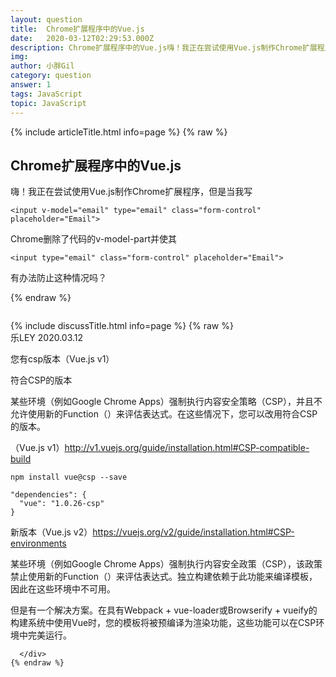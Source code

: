 ```yaml
---
layout: question
title:  Chrome扩展程序中的Vue.js
date:   2020-03-12T02:29:53.000Z
description: Chrome扩展程序中的Vue.js嗨！我正在尝试使用Vue.js制作Chrome扩展程序，但是当我写<input v-model="email"...
img: 
author: 小胖Gil
category: question
answer: 1
tags: JavaScript
topic: JavaScript
---
```

<div class="article-root">
  <div class="article">
    {% include articleTitle.html info=page %}
    {% raw %}
    <div class="article-content"><h2><font style="vertical-align: inherit;"><font style="vertical-align: inherit;">Chrome扩展程序中的Vue.js</font></font></h2>

<p><font style="vertical-align: inherit;"><font style="vertical-align: inherit;">嗨！</font><font style="vertical-align: inherit;">我正在尝试使用Vue.js制作Chrome扩展程序，但是当我写</font></font></p>

<pre><code>&lt;input v-model="email" type="email" class="form-control" placeholder="Email"&gt;
</code></pre>

<p><font style="vertical-align: inherit;"><font style="vertical-align: inherit;">Chrome删除了代码的v-model-part并使其</font></font></p>

<pre><code>&lt;input type="email" class="form-control" placeholder="Email"&gt;
</code></pre>

<p><font style="vertical-align: inherit;"><font style="vertical-align: inherit;">有办法防止这种情况吗？</font></font></p></div>
    {% endraw %}
  </div>
  <p style="height: 0;width:0;overflow: hidden;"> 第892篇《Chrome扩展程序中的Vue.js》来自Winter(https://github.com/aiyld/aiyld.github.io)的站点</p>
  <div class="discuss-wrapper">
    {% include discussTitle.html info=page %}
    {% raw %}
    <div class="discuss-item">
        <div class="discuss-parent">
          <div class="discuss-meta">
            <span class="discuss-user">乐LEY</span>
            <span class="discuss-time">2020.03.12</span>
          </div>
          <div class="discuss-comment"><p><font style="vertical-align: inherit;"><font style="vertical-align: inherit;">您有csp版本（Vue.js v1）</font></font></p>

<p><font style="vertical-align: inherit;"><font style="vertical-align: inherit;">符合CSP的版本</font></font></p>

<p><font style="vertical-align: inherit;"><font style="vertical-align: inherit;">某些环境（例如Google Chrome Apps）强制执行内容安全策略（CSP），并且不允许使用新的Function（）来评估表达式。</font><font style="vertical-align: inherit;">在这些情况下，您可以改用符合CSP的版本。</font></font></p>

<p><font style="vertical-align: inherit;"><font style="vertical-align: inherit;">（Vue.js v1）</font></font><a href="http://v1.vuejs.org/guide/installation.html#CSP-compliant-build" rel="noreferrer"><font style="vertical-align: inherit;"><font style="vertical-align: inherit;">http://v1.vuejs.org/guide/installation.html#CSP-compatible-build</font></font></a></p>

<pre><code>npm install vue@csp --save<font></font>
<font></font>
"dependencies": {<font></font>
  "vue": "1.0.26-csp"<font></font>
}<font></font>
</code></pre>

<p><font style="vertical-align: inherit;"><font style="vertical-align: inherit;">新版本（Vue.js v2）</font></font><a href="https://vuejs.org/v2/guide/installation.html#CSP-environments" rel="noreferrer"><font style="vertical-align: inherit;"><font style="vertical-align: inherit;">https://vuejs.org/v2/guide/installation.html#CSP-environments</font></font></a></p>

<p><font style="vertical-align: inherit;"><font style="vertical-align: inherit;">某些环境（例如Google Chrome Apps）强制执行内容安全政策（CSP），该政策禁止使用新的Function（）来评估表达式。</font><font style="vertical-align: inherit;">独立构建依赖于此功能来编译模板，因此在这些环境中不可用。</font></font></p>

<p><font style="vertical-align: inherit;"><font style="vertical-align: inherit;">但是有一个解决方案。</font><font style="vertical-align: inherit;">在具有Webpack + vue-loader或Browserify + vueify的构建系统中使用Vue时，您的模板将被预编译为渲染功能，这些功能可以在CSP环境中完美运行。</font></font></p></div>
        </div>
        
      </div>
    {% endraw %}
  </div>
<div>
